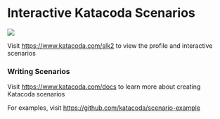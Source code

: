 # Interactive Katacoda Scenarios

[![](http://shields.katacoda.com/katacoda/slk2/count.svg)](https://www.katacoda.com/slk2 "Get your profile on Katacoda.com")

Visit https://www.katacoda.com/slk2 to view the profile and interactive scenarios

### Writing Scenarios
Visit https://www.katacoda.com/docs to learn more about creating Katacoda scenarios

For examples, visit https://github.com/katacoda/scenario-example
